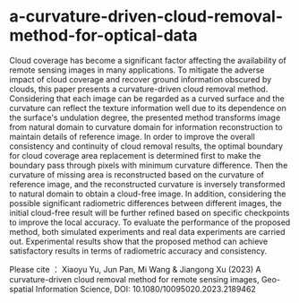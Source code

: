 # a-curvature-driven-cloud-removal-method-for-optical-data

Cloud coverage has become a significant factor affecting the availability of remote sensing images in many applications. To mitigate the adverse impact of cloud coverage and recover ground information obscured by clouds, this paper presents a curvature-driven cloud removal method. Considering that each image can be regarded as a curved surface and the curvature can reflect the texture information well due to its dependence on the surface's undulation degree, the presented method transforms image from natural domain to curvature domain for information reconstruction to maintain details of reference image. In order to improve the overall consistency and continuity of cloud removal results, the optimal boundary for cloud coverage area replacement is determined first to make the boundary pass through pixels with minimum curvature difference. Then the curvature of missing area is reconstructed based on the curvature of reference image, and the reconstructed curvature is inversely transformed to natural domain to obtain a cloud-free image. In addition, considering the possible significant radiometric differences between different images, the initial cloud-free result will be further refined based on specific checkpoints to improve the local accuracy. To evaluate the performance of the proposed method, both simulated experiments and real data experiments are carried out. Experimental results show that the proposed method can achieve satisfactory results in terms of radiometric accuracy and consistency.

Please cite ：
Xiaoyu Yu, Jun Pan, Mi Wang & Jiangong Xu (2023) A curvature-driven cloud removal method for remote sensing images, Geo-spatial Information Science, DOI: 10.1080/10095020.2023.2189462
